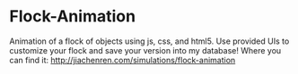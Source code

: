 # Flock-Animation
Animation of a flock of objects using js, css, and html5.
Use provided UIs to customize your flock and save your version into my database!
Where you can find it:
http://jiachenren.com/simulations/flock-animation
